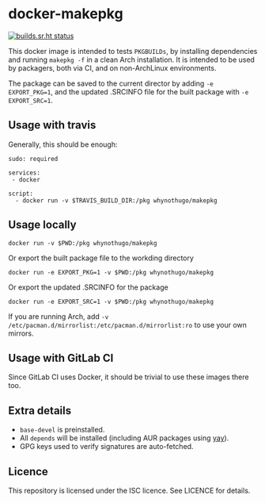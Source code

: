 docker-makepkg
==============

[![builds.sr.ht status](https://builds.sr.ht/~whynothugo/docker-makepkg.svg)](https://builds.sr.ht/~whynothugo/docker-makepkg)

This docker image is intended to tests `PKGBUILDs`, by installing dependencies
and running `makepkg -f` in a clean Arch installation. It is intended to be
used by packagers, both via CI, and on non-ArchLinux environments.

The package can be saved to the current director by adding `-e EXPORT_PKG=1`,
and the updated .SRCINFO file for the built package with `-e EXPORT_SRC=1`.

Usage with travis
-----------------

Generally, this should be enough:

```
sudo: required

services:
 - docker

script:
  - docker run -v $TRAVIS_BUILD_DIR:/pkg whynothugo/makepkg
```

Usage locally
-------------

```
docker run -v $PWD:/pkg whynothugo/makepkg
```

Or export the built package file to the workding directory

```
docker run -e EXPORT_PKG=1 -v $PWD:/pkg whynothugo/makepkg
```

Or export the updated .SRCINFO for the package

```
docker run -e EXPORT_SRC=1 -v $PWD:/pkg whynothugo/makepkg
```

If you are running Arch, add `-v /etc/pacman.d/mirrorlist:/etc/pacman.d/mirrorlist:ro`
to use your own mirrors.

Usage with GitLab CI
--------------------

Since GitLab CI uses Docker, it should be trivial to use these images there
too.

Extra details
-------------

* `base-devel` is preinstalled.
* All `depends` will be installed (including AUR packages using [yay](https://github.com/Jguer/yay)).
* GPG keys used to verify signatures are auto-fetched.

Licence
-------

This repository is licensed under the ISC licence. See LICENCE for details.
